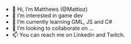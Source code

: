 - 👋 Hi, I’m Matthews (@Mattioz)
- 👀 I’m interested in game dev
- 🌱 I’m currently learning GML, JS and C#
- 💞️ I’m looking to collaborate on ...
- 📫 You can reach me on Linkedin and Twitch.

<!---
Mattioz/Mattioz is a ✨ special ✨ repository because its `README.md` (this file) appears on your GitHub profile.
You can click the Preview link to take a look at your changes.
--->
